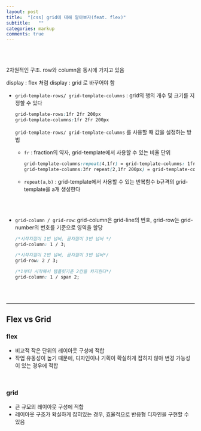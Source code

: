 ```yaml
---
layout: post
title:  "[css] grid에 대해 알아보자(feat. flex)"
subtitle:   ""
categories: markup 
comments: true
---
```




<br>

<br>

2차원적인 구조. row와 column을 동시에 가지고 있음

display : flex 처럼 display : grid 로 바꾸어야 함

* `grid-template-rows/ grid-template-columns` : grid의 행의 개수 및 크기를 지정할 수 있다

  ~~~css
  grid-template-rows:1fr 2fr 200px
  grid-template-columns:1fr 2fr 200px
  ~~~

  `grid-template-rows/ grid-template-columns` 를 사용할 때 값을 설정하는 방법

  * `fr` : fraction의 약자, grid-template에서 사용할 수 있는 비율 단위

    ~~~css
    grid-template-columns:repeat(4,1fr) = grid-template-columns: 1fr 1fr 1fr 1fr;
    grid-template-columns:3fr repeat(2,1fr 200px) = grid-template-columns:3fr 1fr 200px 1fr 200px;
    ~~~

    

  * `repeat(a,b)` : grid-template에서 사용할 수 있는 반복함수 b규격의 grid-template을 a개 생성한다

<br>

<br>

* `grid-column / grid-row`: grid-column은 grid-line의 번호, grid-row는 grid-number의 번호를 기준으로 영역을 할당 

  ~~~Css
  /*시작지점이 1번 넘버, 끝지점이 3번 넘버 */
  grid-column: 1 / 3; 
  
  /*시작지점이 2번 넘버, 끝지점이 3번 넘버*/
  grid-row: 2 / 3;	
  
  /*1부터 시작해서 템플릿기준 2칸을 차지한다*/
  grid-column: 1 / span 2; 
  ~~~

  



<br>

<br>

---

## Flex vs Grid

### flex

* 비교적 작은 단위의 레이아웃 구성에 적합
* 작업 유동성이 높기 때문에, 디자인이나 기획이 확실하게 잡히지 않아 변경 가능성이 있는 경우에 적합

<br>

### grid

* 큰 규모의 레이아웃 구성에 적합
* 레이아웃 구조가 확실하게 잡혀있는 경우, 효율적으로 반응형 디자인을 구현할 수 있음

<br>

<br>

<br>

<br>

<br>

<br>

<br>

<br>













